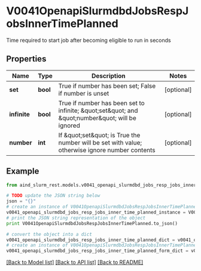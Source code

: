 # V0041OpenapiSlurmdbdJobsRespJobsInnerTimePlanned

Time required to start job after becoming eligible to run in seconds

## Properties

Name | Type | Description | Notes
------------ | ------------- | ------------- | -------------
**set** | **bool** | True if number has been set; False if number is unset | [optional] 
**infinite** | **bool** | True if number has been set to infinite; \&quot;set\&quot; and \&quot;number\&quot; will be ignored | [optional] 
**number** | **int** | If \&quot;set\&quot; is True the number will be set with value; otherwise ignore number contents | [optional] 

## Example

```python
from aind_slurm_rest.models.v0041_openapi_slurmdbd_jobs_resp_jobs_inner_time_planned import V0041OpenapiSlurmdbdJobsRespJobsInnerTimePlanned

# TODO update the JSON string below
json = "{}"
# create an instance of V0041OpenapiSlurmdbdJobsRespJobsInnerTimePlanned from a JSON string
v0041_openapi_slurmdbd_jobs_resp_jobs_inner_time_planned_instance = V0041OpenapiSlurmdbdJobsRespJobsInnerTimePlanned.from_json(json)
# print the JSON string representation of the object
print V0041OpenapiSlurmdbdJobsRespJobsInnerTimePlanned.to_json()

# convert the object into a dict
v0041_openapi_slurmdbd_jobs_resp_jobs_inner_time_planned_dict = v0041_openapi_slurmdbd_jobs_resp_jobs_inner_time_planned_instance.to_dict()
# create an instance of V0041OpenapiSlurmdbdJobsRespJobsInnerTimePlanned from a dict
v0041_openapi_slurmdbd_jobs_resp_jobs_inner_time_planned_form_dict = v0041_openapi_slurmdbd_jobs_resp_jobs_inner_time_planned.from_dict(v0041_openapi_slurmdbd_jobs_resp_jobs_inner_time_planned_dict)
```
[[Back to Model list]](../README.md#documentation-for-models) [[Back to API list]](../README.md#documentation-for-api-endpoints) [[Back to README]](../README.md)


